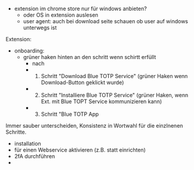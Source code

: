 - extension im chrome store nur für windows anbieten?
    - oder OS in extension auslesen
    - user agent: auch bei download seite schauen ob user auf windows unterwegs ist

Extension:
- onboarding:
    - grüner haken hinten an den schritt wenn schirtt erfüllt
        - nach 
        - 1. Schritt "Download Blue TOTP Service" (grüner Haken wenn Download-Button geklickt wurde)
        - 2. Schritt "Installiere Blue TOTP Service" (grüner Haken, wenn Ext. mit Blue TOPT Service kommunizieren kann)
        - 3. Schritt "Blue TOTP App

Immer sauber unterscheiden, Konsistenz in Wortwahl für die einzlnenen Schritte.
- installation
- für einen Webservice aktivieren (z.B. statt einrichten)
- 2fA durchführen
- 